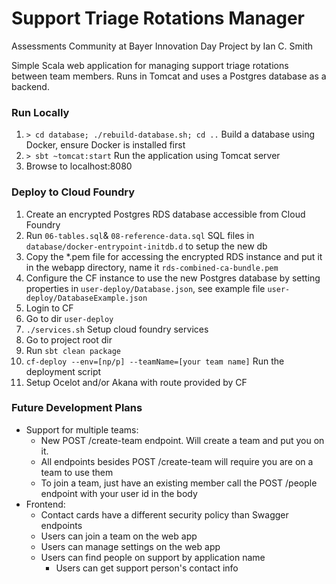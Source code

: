 # Support Triage Rotations Manager
Assessments Community at Bayer Innovation Day Project by Ian C. Smith

Simple Scala web application for managing support triage rotations between team members. Runs in Tomcat and uses a Postgres database as a backend.

### Run Locally
1. `> cd database; ./rebuild-database.sh; cd ..` Build a database using Docker, ensure Docker is installed first
1. `> sbt ~tomcat:start` Run the application using Tomcat server
1. Browse to localhost:8080

### Deploy to Cloud Foundry
1. Create an encrypted Postgres RDS database accessible from Cloud Foundry
1. Run `06-tables.sql`& `08-reference-data.sql` SQL files in `database/docker-entrypoint-initdb.d` to setup the new db
1. Copy the *.pem file for accessing the encrypted RDS instance and put it in the webapp directory, name it `rds-combined-ca-bundle.pem`    
1. Configure the CF instance to use the new Postgres database by setting properties in `user-deploy/Database.json`, 
   see example file `user-deploy/DatabaseExample.json`
1. Login to CF
1. Go to dir `user-deploy`
1. `./services.sh` Setup cloud foundry services
1. Go to project root dir
1. Run `sbt clean package`
1. `cf-deploy --env=[np/p] --teamName=[your team name]` Run the deployment script
1. Setup Ocelot and/or Akana with route provided by CF


### Future Development Plans
* Support for multiple teams:
   * New POST /create-team endpoint. Will create a team and put you on it.
   * All endpoints besides POST /create-team will require you are on a team
     to use them
   * To join a team, just have an existing member call the POST /people
     endpoint with your user id in the body
* Frontend:
   * Contact cards have a different security policy than Swagger endpoints
   * Users can join a team on the web app
   * Users can manage settings on the web app
   * Users can find people on support by application name
      * Users can get support person's contact info
